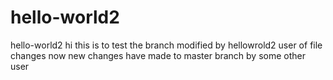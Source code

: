 # hello-world2
hello-world2
hi this is to test the branch modified by hellowrold2 user of file changes
now new changes have made to master branch by some other user
